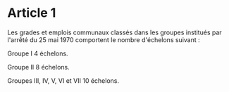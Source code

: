 # Article 1

Les grades et emplois communaux classés dans les groupes institués par l'arrêté du 25 mai 1970 comportent le nombre d'échelons suivant :

Groupe I                              4 échelons.

Groupe II                             8 échelons.

Groupes III, IV, V, VI et VII        10 échelons.
